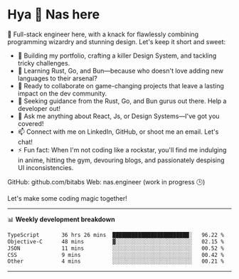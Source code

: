 # Hya 👋 Nas here

👋 Full-stack engineer here, with a knack for flawlessly combining programming wizardry and stunning design. Let's keep it short and sweet:

- 🔭 Building my portfolio, crafting a killer Design System, and tackling tricky challenges.
- 🌱 Learning Rust, Go, and Bun—because who doesn't love adding new languages to their arsenal?
- 👯 Ready to collaborate on game-changing projects that leave a lasting impact on the dev community.
- 🤔 Seeking guidance from the Rust, Go, and Bun gurus out there. Help a developer out!
- 💬 Ask me anything about React, Js, or Design Systems—I've got you covered!
- 📫 Connect with me on LinkedIn, GitHub, or shoot me an email. Let's chat!
- ⚡ Fun fact: When I'm not coding like a rockstar, you'll find me indulging in anime, hitting the gym, devouring blogs, and passionately despising UI inconsistencies.

GitHub: github.com/bitabs
Web: nas.engineer (work in progress 🕒)

Let's make some coding magic together!

-------
📊 **Weekly development breakdown**
<!--START_SECTION:waka-->

```txt
TypeScript       36 hrs 26 mins  ████████████████████████░   96.22 %
Objective-C      48 mins         ▓░░░░░░░░░░░░░░░░░░░░░░░░   02.15 %
JSON             11 mins         ░░░░░░░░░░░░░░░░░░░░░░░░░   00.52 %
CSS              9 mins          ░░░░░░░░░░░░░░░░░░░░░░░░░   00.42 %
Other            4 mins          ░░░░░░░░░░░░░░░░░░░░░░░░░   00.21 %
```

<!--END_SECTION:waka-->
-------
